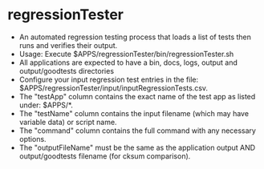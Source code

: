 # regressionTester 
* An automated regression testing process that loads a list of tests then runs and verifies their output. 
* Usage: Execute $APPS/regressionTester/bin/regressionTester.sh
* All applications are expected to have a bin, docs, logs, output and output/goodtests directories 
* Configure your input regression test entries in the file: $APPS/regressionTester/input/inputRegressionTests.csv.
* The "testApp" column contains the exact name of the test app as listed under: $APPS/*.
* The "testName" column contains the input filename (which may have variable data) or script name. 
* The "command" column contains the full command with any necessary options.
* The "outputFileName" must be the same as the application output AND output/goodtests filename (for cksum comparison). 
